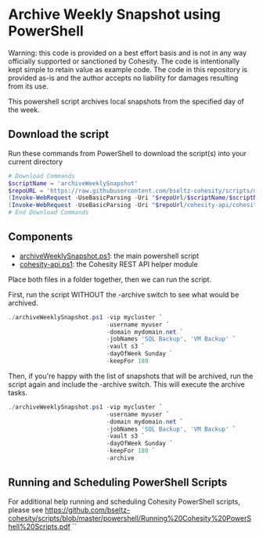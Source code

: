 # Archive Weekly Snapshot using PowerShell

Warning: this code is provided on a best effort basis and is not in any way officially supported or sanctioned by Cohesity. The code is intentionally kept simple to retain value as example code. The code in this repository is provided as-is and the author accepts no liability for damages resulting from its use.

This powershell script archives local snapshots from the specified day of the week.

## Download the script

Run these commands from PowerShell to download the script(s) into your current directory

```powershell
# Download Commands
$scriptName = 'archiveWeeklySnapshot'
$repoURL = 'https://raw.githubusercontent.com/bseltz-cohesity/scripts/master/powershell'
(Invoke-WebRequest -UseBasicParsing -Uri "$repoUrl/$scriptName/$scriptName.ps1").content | Out-File "$scriptName.ps1"; (Get-Content "$scriptName.ps1") | Set-Content "$scriptName.ps1"
(Invoke-WebRequest -UseBasicParsing -Uri "$repoUrl/cohesity-api/cohesity-api.ps1").content | Out-File cohesity-api.ps1; (Get-Content cohesity-api.ps1) | Set-Content cohesity-api.ps1
# End Download Commands
```

## Components

* [archiveWeeklySnapshot.ps1](https://raw.githubusercontent.com/bseltz-cohesity/scripts/master/powershell/archiveWeeklySnapshot/archiveWeeklySnapshot.ps1): the main powershell script
* [cohesity-api.ps1](https://raw.githubusercontent.com/bseltz-cohesity/scripts/master/powershell/cohesity-api/cohesity-api.ps1): the Cohesity REST API helper module

Place both files in a folder together, then we can run the script.

First, run the script WITHOUT the -archive switch to see what would be archived.

```powershell
./archiveWeeklySnapshot.ps1 -vip mycluster `
                            -username myuser `
                            -domain mydomain.net `
                            -jobNames 'SQL Backup', 'VM Backup' `
                            -vault s3 `
                            -dayOfWeek Sunday `
                            -keepFor 180
```

Then, if you're happy with the list of snapshots that will be archived, run the script again and include the -archive switch. This will execute the archive tasks.

```powershell
./archiveWeeklySnapshot.ps1 -vip mycluster `
                            -username myuser `
                            -domain mydomain.net `
                            -jobNames 'SQL Backup', 'VM Backup' `
                            -vault s3 `
                            -dayOfWeek Sunday `
                            -keepFor 180 `
                            -archive
```

## Running and Scheduling PowerShell Scripts

For additional help running and scheduling Cohesity PowerShell scripts, please see <https://github.com/bseltz-cohesity/scripts/blob/master/powershell/Running%20Cohesity%20PowerShell%20Scripts.pdf>
``